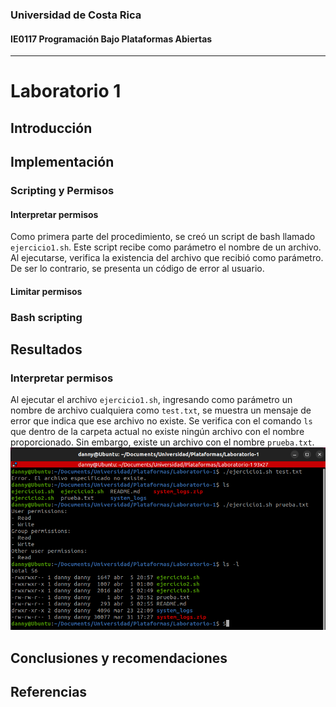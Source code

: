 ### Universidad de Costa Rica
#### IE0117 Programación Bajo Plataformas Abiertas
---
# Laboratorio 1
## Introducción
## Implementación
### Scripting y Permisos

#### Interpretar permisos
Como primera parte del procedimiento, se creó un script de bash llamado `ejercicio1.sh`. Este script recibe como parámetro el nombre de un archivo. Al ejecutarse, verifica la existencia del archivo que recibió como parámetro. De ser lo contrario, se presenta un código de error al usuario.
#### Limitar permisos
### Bash scripting
## Resultados
### Interpretar permisos
Al ejecutar el archivo `ejercicio1.sh`, ingresando como parámetro un nombre de archivo cualquiera como `test.txt`, se muestra un mensaje de error que indica que ese archivo no existe.
Se verifica con el comando `ls` que dentro de la carpeta actual no existe ningún archivo con el nombre proporcionado. Sin embargo, existe un archivo con el nombre `prueba.txt`.
![alt text](images/1.png)
## Conclusiones y recomendaciones
## Referencias
